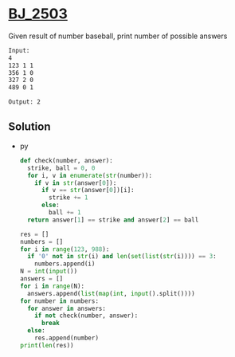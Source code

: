 # [BJ_2503](https://acmicpc.net/problem/2503)

Given result of number baseball, print number of possible answers

```txt
Input:
4
123 1 1
356 1 0
327 2 0
489 0 1

Output: 2
```

## Solution

* py

  ```py
  def check(number, answer):
    strike, ball = 0, 0
    for i, v in enumerate(str(number)):
      if v in str(answer[0]):
        if v == str(answer[0])[i]:
          strike += 1
        else:
          ball += 1
    return answer[1] == strike and answer[2] == ball

  res = []
  numbers = []
  for i in range(123, 988):
    if '0' not in str(i) and len(set(list(str(i)))) == 3:
      numbers.append(i)
  N = int(input())
  answers = []
  for i in range(N):
    answers.append(list(map(int, input().split())))
  for number in numbers:
    for answer in answers:
      if not check(number, answer):
        break
    else:
      res.append(number)
  print(len(res))
  ```

